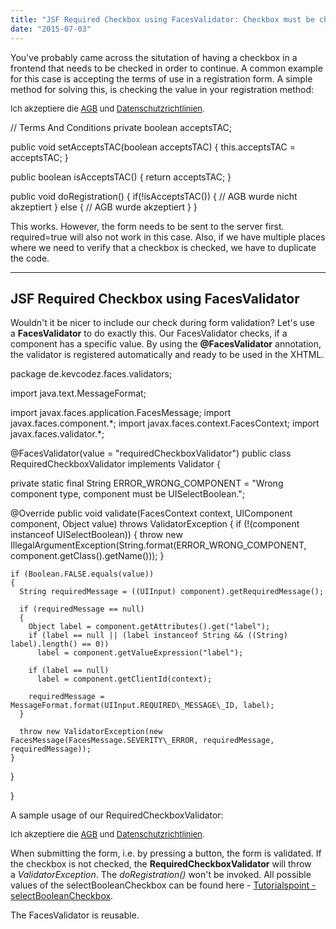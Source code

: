 ```yaml
---
title: "JSF Required Checkbox using FacesValidator: Checkbox must be checked"
date: "2015-07-03"
---
```


You've probably came across the situtation of having a checkbox in a frontend that needs to be checked in order to continue. A common example for this case is accepting the terms of use in a registration form. A simple method for solving this, is checking the value in your registration method:

<label class="checkbox">
      <h:selectBooleanCheckbox value="#{bean.acceptsTAC}" id="idTAC" requiredMessage="Sie müssen die AGB akzeptieren." />
      <i></i>
      <span style="font-size: 13px">Ich akzeptiere die <a href="/generalTermsAndConditions" target="\_blank">AGB</a> und <a href="/privacyPolicy" target="\_blank">Datenschutzrichtlinien</a>.</span>
</label>

// Terms And Conditions
private boolean acceptsTAC;

public void setAcceptsTAC(boolean acceptsTAC)
{
  this.acceptsTAC = acceptsTAC;
}

public boolean isAcceptsTAC()
{
  return acceptsTAC;
}

public void doRegistration()
{
  if(!isAcceptsTAC())
  {
    // AGB wurde nicht akzeptiert
  }
  else
  {
    // AGB wurde akzeptiert
  }
}

This works. However, the form needs to be sent to the server first. required=true will also not work in this case. Also, if we have multiple places where we need to verify that a checkbox is checked, we have to duplicate the code.

* * *

## JSF Required Checkbox using FacesValidator

Wouldn't it be nicer to include our check during form validation? Let's use a **FacesValidator** to do exactly this. Our FacesValidator checks, if a component has a specific value. By using the **@FacesValidator** annotation, the validator is registered automatically and ready to be used in the XHTML.

package de.kevcodez.faces.validators;

import java.text.MessageFormat;

import javax.faces.application.FacesMessage;
import javax.faces.component.\*;
import javax.faces.context.FacesContext;
import javax.faces.validator.\*;

@FacesValidator(value = "requiredCheckboxValidator")
public class RequiredCheckboxValidator implements Validator
{

  private static final String ERROR\_WRONG\_COMPONENT = "Wrong component type, component must be UISelectBoolean.";

  @Override
  public void validate(FacesContext context, UIComponent component, Object value) throws ValidatorException
  {
    if (!(component instanceof UISelectBoolean))
    {
      throw new IllegalArgumentException(String.format(ERROR\_WRONG\_COMPONENT, component.getClass().getName()));
    }

    if (Boolean.FALSE.equals(value))
    {
      String requiredMessage = ((UIInput) component).getRequiredMessage();

      if (requiredMessage == null)
      {
        Object label = component.getAttributes().get("label");
        if (label == null || (label instanceof String && ((String) label).length() == 0))
          label = component.getValueExpression("label");

        if (label == null)
          label = component.getClientId(context);

        requiredMessage = MessageFormat.format(UIInput.REQUIRED\_MESSAGE\_ID, label);
      }

      throw new ValidatorException(new FacesMessage(FacesMessage.SEVERITY\_ERROR, requiredMessage, requiredMessage));
    }
  }

}

A sample usage of our RequiredCheckboxValidator:

<label class="checkbox">
      <h:selectBooleanCheckbox id="idTAC" requiredMessage="Sie müssen die AGB akzeptieren.">
           <f:validator validatorId="requiredCheckboxValidator" />
      </h:selectBooleanCheckbox>
      <i></i>
      <span style="font-size: 13px">Ich akzeptiere die <a href="/generalTermsAndConditions" target="\_blank">AGB</a> und <a href="/privacyPolicy" target="\_blank">Datenschutzrichtlinien</a>.</span>
</label>

When submitting the form, i.e. by pressing a button, the form is validated. If the checkbox is not checked, the **RequiredCheckboxValidator** will throw a _ValidatorException_. The _doRegistration()_ won't be invoked. All possible values of the selectBooleanCheckbox can be found here - [Tutorialspoint - selectBooleanCheckbox](https://www.tutorialspoint.com/jsf/jsf_selectbooleancheckbox_tag.htm).

The FacesValidator is reusable.
